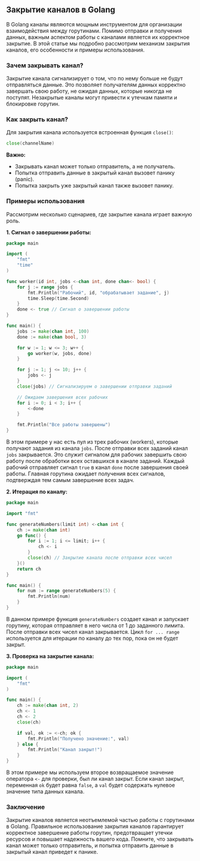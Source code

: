 ## Закрытие каналов в Golang

В Golang каналы являются мощным инструментом для организации взаимодействия между горутинами.  Помимо отправки и получения данных, важным аспектом работы с каналами является их корректное закрытие. В этой статье мы подробно рассмотрим механизм закрытия каналов, его особенности и примеры использования.

### Зачем закрывать канал?

Закрытие канала сигнализирует о том, что по нему больше не будут отправляться данные.  Это позволяет получателям данных корректно завершать свою работу, не ожидая данных, которые никогда не поступят. Незакрытые каналы могут привести к утечкам памяти и блокировке горутин.

### Как закрыть канал?

Для закрытия канала используется встроенная функция `close()`:

```go
close(channelName)
```

**Важно:**  
* Закрывать канал может только отправитель, а не получатель. 
* Попытка отправить данные в закрытый канал вызовет панику (panic). 
* Попытка закрыть уже закрытый канал также вызовет панику.

### Примеры использования

Рассмотрим несколько сценариев, где закрытие канала играет важную роль.

**1. Сигнал о завершении работы:**

```go
package main

import (
	"fmt"
	"time"
)

func worker(id int, jobs <-chan int, done chan<- bool) {
	for j := range jobs {
		fmt.Println("Рабочий", id, "обрабатывает задание", j)
		time.Sleep(time.Second)
	}
	done <- true // Сигнал о завершении работы
}

func main() {
	jobs := make(chan int, 100)
	done := make(chan bool, 3)

	for w := 1; w <= 3; w++ {
		go worker(w, jobs, done)
	}

	for j := 1; j <= 10; j++ {
		jobs <- j
	}
	close(jobs) // Сигнализируем о завершении отправки заданий

	// Ожидаем завершения всех рабочих
	for i := 0; i < 3; i++ {
		<-done
	}

	fmt.Println("Все работы завершены")
}
```

В этом примере у нас есть пул из трех рабочих (workers), которые получают задания из канала `jobs`. После отправки всех заданий канал `jobs` закрывается.  Это служит сигналом для рабочих завершить свою работу после обработки всех оставшихся в канале заданий.  Каждый рабочий отправляет сигнал `true` в канал `done` после завершения своей работы.  Главная горутина ожидает получения всех сигналов, подтверждая тем самым завершение всех задач.

**2. Итерация по каналу:**

```go
package main

import "fmt"

func generateNumbers(limit int) <-chan int {
	ch := make(chan int)
	go func() {
		for i := 1; i <= limit; i++ {
			ch <- i
		}
		close(ch) // Закрытие канала после отправки всех чисел
	}()
	return ch
}

func main() {
	for num := range generateNumbers(5) {
		fmt.Println(num)
	}
}
```

В данном примере функция `generateNumbers` создает канал и запускает горутину, которая отправляет в него числа от 1 до заданного лимита. После отправки всех чисел канал закрывается. Цикл `for ... range` используется для итерации по каналу до тех пор, пока он не будет закрыт.

**3. Проверка на закрытие канала:**

```go
package main

import (
	"fmt"
)

func main() {
	ch := make(chan int, 2)
	ch <- 1
	ch <- 2
	close(ch)

	if val, ok := <-ch; ok {
		fmt.Println("Получено значение:", val)
	} else {
		fmt.Println("Канал закрыт!")
	}
}
```

В этом примере мы используем второе возвращаемое значение оператора `<-` для проверки, был ли канал закрыт.  Если канал закрыт, переменная `ok` будет равна `false`, а `val` будет содержать нулевое значение типа данных канала.

### Заключение

Закрытие каналов является неотъемлемой частью работы с горутинами в Golang.  Правильное использование закрытия каналов гарантирует корректное завершение работы горутин, предотвращает утечки ресурсов и повышает надежность вашего кода.  Помните, что закрывать канал может только отправитель, и попытка отправить данные в закрытый канал приведет к панике. 
